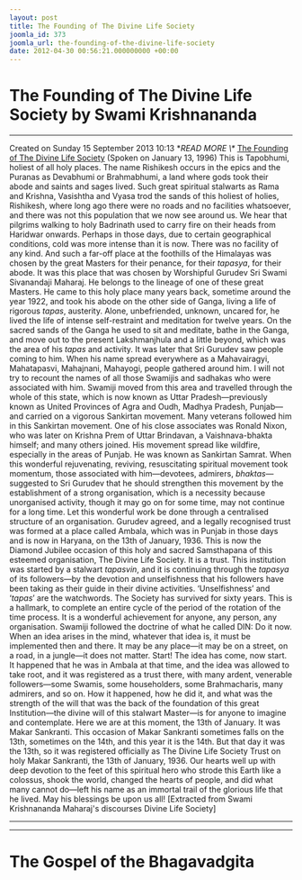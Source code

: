 ```yaml
---
layout: post
title: The Founding of The Divine Life Society
joomla_id: 373
joomla_url: the-founding-of-the-divine-life-society
date: 2012-04-30 00:56:21.000000000 +00:00
---
```

# The Founding of The Divine Life Society by Swami Krishnananda
* * *
Created on Sunday 15 September 2013 10:13
**READ MORE \\\** [The Founding of The Divine Life Society](http://www.swami-krishnananda.org/disc/disc_185.html)
(Spoken on January 13, 1996) 
This is Tapobhumi, holiest of all holy places. The name Rishikesh occurs in the epics and the Puranas as Devabhumi or Brahmabhumi, a land where gods took their abode and saints and sages lived. Such great spiritual stalwarts as Rama and Krishna, Vasishtha and Vyasa trod the sands of this holiest of holies, Rishikesh, where long ago there were no roads and no facilities whatsoever, and there was not this population that we now see around us. We hear that pilgrims walking to holy Badrinath used to carry fire on their heads from Haridwar onwards. Perhaps in those days, due to certain geographical conditions, cold was more intense than it is now. There was no facility of any kind. And such a far-off place at the foothills of the Himalayas was chosen by the great Masters for their penance, for their _tapasya_, for their abode.
It was this place that was chosen by Worshipful Gurudev Sri Swami Sivanandaji Maharaj. He belongs to the lineage of one of these great Masters. He came to this holy place many years back, sometime around the year 1922, and took his abode on the other side of Ganga, living a life of rigorous _tapas_, austerity. Alone, unbefriended, unknown, uncared for, he lived the life of intense self-restraint and meditation for twelve years. On the sacred sands of the Ganga he used to sit and meditate, bathe in the Ganga, and move out to the present Lakshmanjhula and a little beyond, which was the area of his _tapas_ and activity.
It was later that Sri Gurudev saw people coming to him. When his name spread everywhere as a Mahavairagyi, Mahatapasvi, Mahajnani, Mahayogi, people gathered around him. I will not try to recount the names of all those Swamijis and sadhakas who were associated with him. Swamiji moved from this area and travelled through the whole of this state, which is now known as Uttar Pradesh—previously known as United Provinces of Agra and Oudh, Madhya Pradesh, Punjab—and carried on a vigorous Sankirtan movement. Many veterans followed him in this Sankirtan movement. One of his close associates was Ronald Nixon, who was later on Krishna Prem of Uttar Brindavan, a Vaishnava-bhakta himself; and many others joined. His movement spread like wildfire, especially in the areas of Punjab. He was known as Sankirtan Samrat.
When this wonderful rejuvenating, reviving, resuscitating spiritual movement took momentum, those associated with him—devotees, admirers, _bhaktas_—suggested to Sri Gurudev that he should strengthen this movement by the establishment of a strong organisation, which is a necessity because unorganised activity, though it may go on for some time, may not continue for a long time. Let this wonderful work be done through a centralised structure of an organisation. Gurudev agreed, and a legally recognised trust was formed at a place called Ambala, which was in Punjab in those days and is now in Haryana, on the 13th of January, 1936. This is now the Diamond Jubilee occasion of this holy and sacred Samsthapana of this esteemed organisation, The Divine Life Society. It is a trust.
This institution was started by a stalwart _tapasvin_, and it is continuing through the _tapasya_ of its followers—by the devotion and unselfishness that his followers have been taking as their guide in their divine activities. ‘Unselfishness’ and ‘_tapas_’ are the watchwords.
The Society has survived for sixty years. This is a hallmark, to complete an entire cycle of the period of the rotation of the time process. It is a wonderful achievement for anyone, any person, any organisation.
Swamiji followed the doctrine of what he called DIN: Do it now. When an idea arises in the mind, whatever that idea is, it must be implemented then and there. It may be any place—it may be on a street, on a road, in a jungle—it does not matter. Start! The idea has come, now start. It happened that he was in Ambala at that time, and the idea was allowed to take root, and it was registered as a trust there, with many ardent, venerable followers—some Swamis, some householders, some Brahmacharis, many admirers, and so on. How it happened, how he did it, and what was the strength of the will that was the back of the foundation of this great Institution—the divine will of this stalwart Master—is for anyone to imagine and contemplate.
Here we are at this moment, the 13th of January. It was Makar Sankranti. This occasion of Makar Sankranti sometimes falls on the 13th, sometimes on the 14th, and this year it is the 14th. But that day it was the 13th, so it was registered officially as The Divine Life Society Trust on holy Makar Sankranti, the 13th of January, 1936.
Our hearts well up with deep devotion to the feet of this spiritual hero who strode this Earth like a colossus, shook the world, changed the hearts of people, and did what many cannot do—left his name as an immortal trail of the glorious life that he lived. May his blessings be upon us all!
[Extracted from Swami Krishnananda Maharaj's discourses Divine Life Society]
* * *
* * *
# The Gospel of the Bhagavadgita
